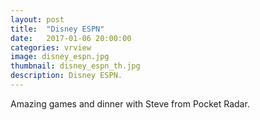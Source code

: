 ```yaml
---
layout: post
title:  "Disney ESPN"
date:   2017-01-06 20:00:00
categories: vrview
image: disney_espn.jpg
thumbnail: disney_espn_th.jpg
description: Disney ESPN.
---
```

Amazing games and dinner with Steve from Pocket Radar.
